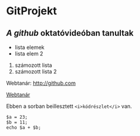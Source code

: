 # GitProjekt

*A github* oktatóvideóban tanultak
----------------------------------
- lista elemek
- lista elem 2

1. számozott lista
2. számozott lista 2

Webtanár: http://github.com
 
[Webtanár](http:github.com)

Ebben a sorban beillesztett `<i>kódrészlet</i>` van.

```
$a = 23;
$b = 11;
echo $a + $b;
```

